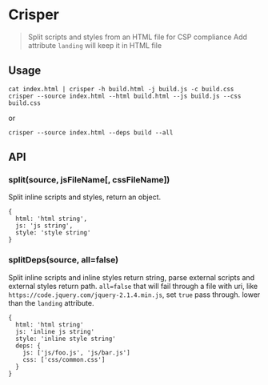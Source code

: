 # Crisper
> Split scripts and styles from an HTML file for CSP compliance
> Add attribute `landing` will keep it in HTML file 

## Usage

    cat index.html | crisper -h build.html -j build.js -c build.css
    crisper --source index.html --html build.html --js build.js --css build.css

or

    crisper --source index.html --deps build --all

## API

### split(source, jsFileName[, cssFileName])

Split inline scripts and styles, return an object.

    {
      html: 'html string',
      js: 'js string',
      style: 'style string'
    }

### splitDeps(source, all=false)

Split inline scripts and inline styles return string, parse external scripts and external styles return path.
`all=false` that will fail through a file with uri, like `https://code.jquery.com/jquery-2.1.4.min.js`,
set `true` pass through. lower than the `landing` attribute.
  
    {
      html: 'html string'
      js: 'inline js string'
      style: 'inline style string'
      deps: {
        js: ['js/foo.js', 'js/bar.js']
        css: ['css/common.css']
      }
    }

